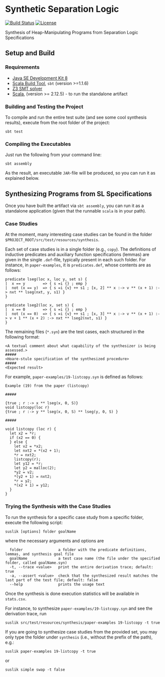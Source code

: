 # Synthetic Separation Logic

[![Build Status](https://travis-ci.org/TyGuS/synsl.svg?branch=master)](https://travis-ci.org/TyGuS/synsl)
[![License](https://img.shields.io/badge/License-BSD%202--Clause-orange.svg)](https://raw.githubusercontent.com/TyGuS/synsl/master/LICENSE)

Synthesis of Heap-Manipulating Programs from Separation Logic Specifications

## Setup and Build

### Requirements 

* [Java SE Development Kit 8](http://www.oracle.com/technetwork/java/javase/downloads/jdk8-downloads-2133151.html)
* [Scala Build Tool](https://www.scala-sbt.org/), `sbt` (version >=1.1.6)
* [Z3 SMT solver](https://github.com/Z3Prover/z3)
* [Scala](https://www.scala-lang.org/download/), (version >= 2.12.5) - to run the standalone artifact

### Building and Testing the Project

To compile and run the entire test suite (and see some cool synthesis results), execute from the root folder of the project:

```
sbt test
```

### Compiling the Executables

Just run the following from your command line: 

```
sbt assembly
```

As the result, an executable `JAR`-file will be produced, so you can run it as explained below.

## Synthesizing Programs from SL Specifications

Once you have built the artifact via `sbt assembly`, you can run 
it as a standalone application (given that the runnable `scala` is in your path).

### Case Studies

At the moment, many interesting case studies can be found in the folder
`$PROJECT_ROOT/src/test/resources/synthesis`.

Each set of case studies is in a single folder (e.g., `copy`). The definitions
of inductive predicates and auxiliary function specifications (lemmas) are given
in the single `.def`-file, typically present in each such folder. For instance,
in `paper-examples`, it is `predicates.def`, whose contents are as follows:

```
predicate lseg(loc x, loc y, set s) {
|  x == y        => { s =i {} ; emp }
|  not (x == y)  => { s =i {v} ++ s1 ; [x, 2] ** x :-> v ** (x + 1) :-> nxt ** lseg(nxt, y, s1) }
}

predicate lseg2(loc x, set s) {
|  x == 0        => { s =i {} ; emp }
|  not (x == 0)  => { s =i {v} ++ s1 ; [x, 3] ** x :-> v ** (x + 1) :-> v + 1 ** (x + 2) :-> nxt ** lseg2(nxt, s1) }
}
```

The remaining files (`*.syn`) are the test cases, each
structured in the following format:

```
<A textual comment about what capability of the synthesizer is being assessed.>
#####
<Hoare-stule specification of the synthesized procedure>
#####
<Expected result>
```

For example, `paper-examples/19-listcopy.syn` is defined as follows:

```
Example (19) from the paper (listcopy)

#####

{true ; r :-> x ** lseg(x, 0, S)}
void listcopy(loc r)
{true ; r :-> y ** lseg(x, 0, S) ** lseg(y, 0, S) }

#####

void listcopy (loc r) {
  let x2 = *r;
  if (x2 == 0) {
  } else {
    let v2 = *x2;
    let nxt2 = *(x2 + 1);
    *r = nxt2;
    listcopy(r);
    let y12 = *r;
    let y2 = malloc(2);
    *y2 = v2;
    *(y2 + 1) = nxt2;
    *r = y2;
    *(x2 + 1) = y12;
  }
}
```

### Trying the Synthesis with the Case Studies

To run the synthesis for a specific case study from a specific folder,
execute the following script:

```
suslik [options] folder goalName
```
where the necessary arguments and options are

```
  folder                a folder with the predicate definitions, lemmas, and synthesis goal file
  goalName              a test case name (the file under the specified folder, called goalName.syn)
  -t, --trace <value>   print the entire derivation trace; default: true
  -a, --assert <value>  check that the synthesized result matches the last part of the test file; default: false
  --help                prints the usage text
```

Once the synthesis is done execution statistics will be available in `stats.csv`.

For instance, to synthesize `paper-examples/19-listcopy.syn` and see the derivation trace, run

```
suslik src/test/resources/synthesis/paper-examples 19-listcopy -t true
```

If you are going to synthesize case studies from the provided set, you may only type the folder under 
`synthesis` (i.e., without the prefix of the path), e.g.:

```
suslik paper-examples 19-listcopy -t true
```

or 

```
suslik simple swap -t false
```
 
